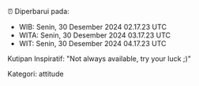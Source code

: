 ⏰ Diperbarui pada:
- WIB: Senin, 30 Desember 2024 02.17.23 UTC
- WITA: Senin, 30 Desember 2024 03.17.23 UTC
- WIT: Senin, 30 Desember 2024 04.17.23 UTC

Kutipan Inspiratif:
"Not always available, try your luck ;)"


Kategori: attitude

